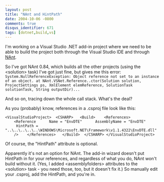 ```yaml
---
layout: post
title: "NAnt and HintPath"
date: 2004-10-06 -0800
comments: true
disqus_identifier: 671
tags: [dotnet,build,vs]
---
```

I'm working on a Visual Studio .NET add-in project where we need to be
able to build the project both through the Visual Studio IDE and through
[NAnt](http://nant.sourceforge.net/).

 So I've got NAnt 0.84, which builds all the other projects (using the
\<solution\> task) I've got just fine, but gives me this error:
`System.NullReferenceException: Object reference not set to an instance of an object. at NAnt.VSNet.Reference..ctor(Solution solution, ProjectSettings ps, XmlElement elemReference, SolutionTask solutionTask, String outputDir)...`

 And so on, tracing down the whole call stack. What's the deal?

 As you (probably) know, references in a .csproj file look like this:

`<VisualStudioProject>  <CSHARP>   <Build>    <References>     <Reference      Name = "EnvDTE"      AssemblyName = "EnvDTE"      HintPath = "..\..\..\..\..\WINDOWS\Microsoft.NET\Framework\v1.1.4322\EnvDTE.dll"     />    </References>   </Build>  </CSHARP> </VisualStudioProject>`

 Of course, the "HintPath" attribute is optional.

 Apparently it's not an option for NAnt. The add-in wizard doesn't put
HintPath in for your references, and regardless of what you do, NAnt
won't build without it. (Yes, I added \<assemblyfolders\> attributes to
the \<solution\> task - you need those, too, but it doesn't fix it.) So
manually edit your .csproj, add the HintPath, and you're in.

